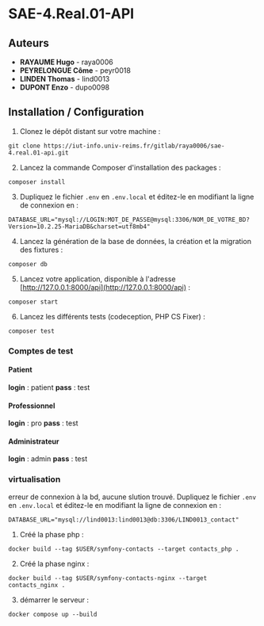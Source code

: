 # SAE-4.Real.01-API

## Auteurs 

* **RAYAUME Hugo** - raya0006
* **PEYRELONGUE Côme** - peyr0018
* **LINDEN Thomas** - lind0013
* **DUPONT Enzo** - dupo0098

## Installation / Configuration

1. Clonez le dépôt distant sur votre machine : 
```
git clone https://iut-info.univ-reims.fr/gitlab/raya0006/sae-4.real.01-api.git
```

2. Lancez la commande Composer d'installation des packages :
```
composer install
```

3. Dupliquez le fichier `.env` en `.env.local` et éditez-le en modifiant la ligne de connexion en :
```
DATABASE_URL="mysql://LOGIN:MOT_DE_PASSE@mysql:3306/NOM_DE_VOTRE_BD?Version=10.2.25-MariaDB&charset=utf8mb4"
```

4. Lancez la génération de la base de données, la création et la migration des fixtures :
```
composer db
```

5. Lancez votre application, disponible à l'adresse [http://127.0.0.1:8000/api](http://127.0.0.1:8000/api) :
```
composer start
```

6. Lancez les différents tests (codeception, PHP CS Fixer) :
```
composer test
```
### Comptes de test

#### Patient
**login** : patient **pass** : test

#### Professionnel
**login** : pro **pass** : test

#### Administrateur
**login** : admin **pass** : test

### virtualisation
erreur de connexion à la bd, aucune slution trouvé.
Dupliquez le fichier `.env` en `.env.local` et éditez-le en modifiant la ligne de connexion en :
```
DATABASE_URL="mysql://lind0013:lind0013@db:3306/LIND0013_contact"
```

1. Créé la phase php : 
```
docker build --tag $USER/symfony-contacts --target contacts_php .
```

2. Créé la phase nginx : 
```
docker build --tag $USER/symfony-contacts-nginx --target contacts_nginx .
```

3. démarrer le serveur :
```
docker compose up --build
```
